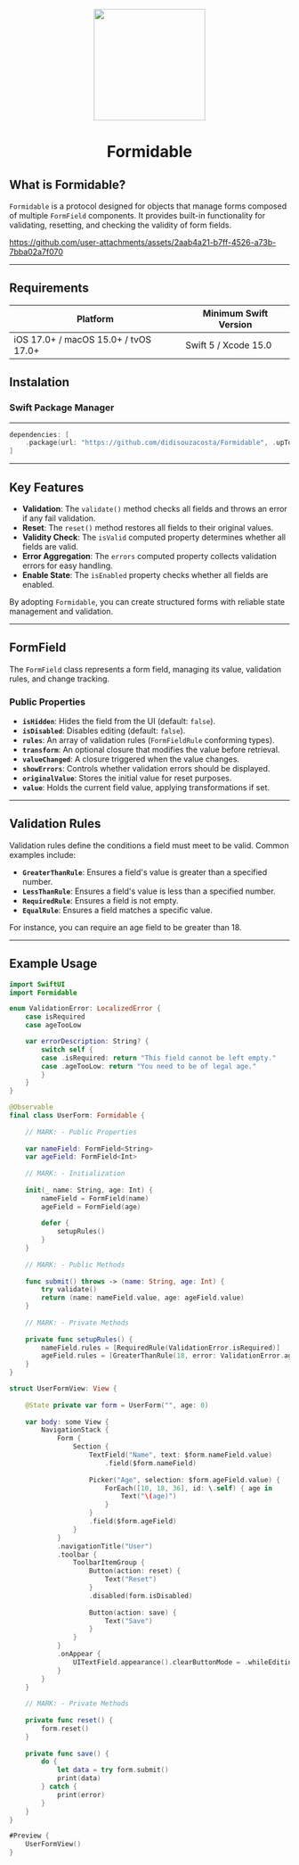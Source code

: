 <p align="center">
  <image src="app-icon.png" width="200" />
</p>

<h1 align="center">Formidable</h1>

## What is Formidable?

`Formidable` is a protocol designed for objects that manage forms composed of multiple `FormField` components. It provides built-in functionality for validating, resetting, and checking the validity of form fields.

https://github.com/user-attachments/assets/2aab4a21-b7ff-4526-a73b-7bba02a7f070

---

## Requirements

| Platform                                             | Minimum Swift Version | 
| ---------------------------------------------------- | --------------------- |
| iOS 17.0+ / macOS 15.0+ / tvOS 17.0+ | Swift 5 / Xcode 15.0

## Instalation

### Swift Package Manager

---


```swift
dependencies: [
    .package(url: "https://github.com/didisouzacosta/Formidable", .upToNextMajor(from: "1.0.0"))
]
```

---

## Key Features
- **Validation**: The `validate()` method checks all fields and throws an error if any fail validation.
- **Reset**: The `reset()` method restores all fields to their original values.
- **Validity Check**: The `isValid` computed property determines whether all fields are valid.
- **Error Aggregation**: The `errors` computed property collects validation errors for easy handling.
- **Enable State**: The `isEnabled` property checks whether all fields are enabled.

By adopting `Formidable`, you can create structured forms with reliable state management and validation.

---

## FormField

The `FormField` class represents a form field, managing its value, validation rules, and change tracking.

### Public Properties
- **`isHidden`**: Hides the field from the UI (default: `false`).
- **`isDisabled`**: Disables editing (default: `false`).
- **`rules`**: An array of validation rules (`FormFieldRule` conforming types).
- **`transform`**: An optional closure that modifies the value before retrieval.
- **`valueChanged`**: A closure triggered when the value changes.
- **`showErrors`**: Controls whether validation errors should be displayed.
- **`originalValue`**: Stores the initial value for reset purposes.
- **`value`**: Holds the current field value, applying transformations if set.

---

## Validation Rules

Validation rules define the conditions a field must meet to be valid. Common examples include:

- **`GreaterThanRule`**: Ensures a field's value is greater than a specified number.
- **`LessThanRule`**: Ensures a field's value is less than a specified number.
- **`RequiredRule`**: Ensures a field is not empty.
- **`EqualRule`**: Ensures a field matches a specific value.

For instance, you can require an age field to be greater than 18.

---

## Example Usage

```swift
import SwiftUI
import Formidable

enum ValidationError: LocalizedError {
    case isRequired
    case ageTooLow

    var errorDescription: String? {
        switch self {
        case .isRequired: return "This field cannot be left empty."
        case .ageTooLow: return "You need to be of legal age."
        }
    }
}

@Observable
final class UserForm: Formidable {
    
    // MARK: - Public Properties
    
    var nameField: FormField<String>
    var ageField: FormField<Int>
    
    // MARK: - Initialization
    
    init(_ name: String, age: Int) {
        nameField = FormField(name)
        ageField = FormField(age)
        
        defer {
            setupRules()
        }
    }
    
    // MARK: - Public Methods
    
    func submit() throws -> (name: String, age: Int) {
        try validate()
        return (name: nameField.value, age: ageField.value)
    }
    
    // MARK: - Private Methods
    
    private func setupRules() {
        nameField.rules = [RequiredRule(ValidationError.isRequired)]
        ageField.rules = [GreaterThanRule(18, error: ValidationError.ageTooLow)]
    }
}

struct UserFormView: View {
    
    @State private var form = UserForm("", age: 0)
    
    var body: some View {
        NavigationStack {
            Form {
                Section {
                    TextField("Name", text: $form.nameField.value)
                        .field($form.nameField)
                    
                    Picker("Age", selection: $form.ageField.value) {
                        ForEach([10, 18, 36], id: \.self) { age in
                            Text("\(age)")
                        }
                    }
                    .field($form.ageField)
                }
            }
            .navigationTitle("User")
            .toolbar {
                ToolbarItemGroup {
                    Button(action: reset) {
                        Text("Reset")
                    }
                    .disabled(form.isDisabled)
                    
                    Button(action: save) {
                        Text("Save")
                    }
                }
            }
            .onAppear {
                UITextField.appearance().clearButtonMode = .whileEditing
            }
        }
    }
    
    // MARK: - Private Methods
    
    private func reset() {
        form.reset()
    }
    
    private func save() {
        do {
            let data = try form.submit()
            print(data)
        } catch {
            print(error)
        }
    }
}

#Preview {
    UserFormView()
}
```
